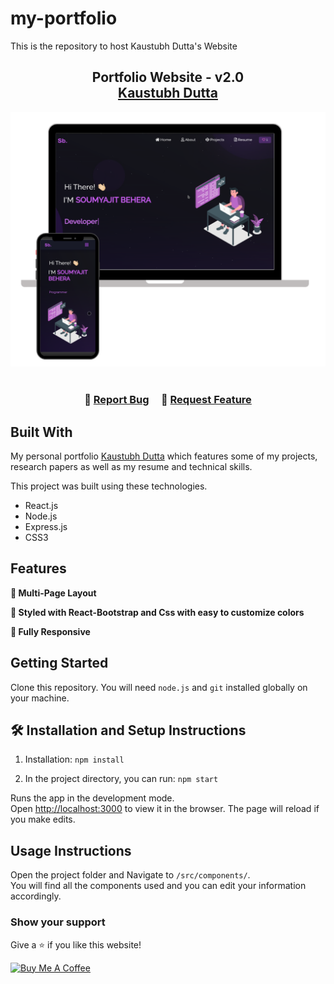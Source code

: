 # my-portfolio
This is the repository to host Kaustubh Dutta's Website

<h2 align="center">
  Portfolio Website - v2.0<br/>
  <a href="https://kaustubhdutta.com/" target="_blank">Kaustubh Dutta</a>
</h2>
<div align="center">
  <img alt="Demo" src="./Images/readme-img1.png" />
</div>

<br/>

<h3 align="center">
    🔹
    <a href="https://github.com/kdutta25/my-portfolio/issues">Report Bug</a> &nbsp; &nbsp;
    🔹
    <a href="https://github.com/kdutta25/my-portfolio/issues">Request Feature</a>
</h3>

## Built With

My personal portfolio <a href="https://kaustubhdutta.com/" target="_blank">Kaustubh Dutta</a> which features some of my projects, research papers as well as my resume and technical skills.<br/>

This project was built using these technologies.

- React.js
- Node.js
- Express.js
- CSS3


## Features

**📖 Multi-Page Layout**

**🎨 Styled with React-Bootstrap and Css with easy to customize colors**

**📱 Fully Responsive**

## Getting Started

Clone this repository. You will need `node.js` and `git` installed globally on your machine.

## 🛠 Installation and Setup Instructions

1. Installation: `npm install`

2. In the project directory, you can run: `npm start`

Runs the app in the development mode.\
Open [http://localhost:3000](http://localhost:3000) to view it in the browser.
The page will reload if you make edits.

## Usage Instructions

Open the project folder and Navigate to `/src/components/`. <br/>
You will find all the components used and you can edit your information accordingly.

### Show your support

Give a ⭐ if you like this website!

<a href="https://buymeacoffee.com/kaustubhdutta" target="_blank"><img src="https://cdn.buymeacoffee.com/buttons/v2/default-violet.png" alt="Buy Me A Coffee" height= "60px" width= "217px" ></a>
